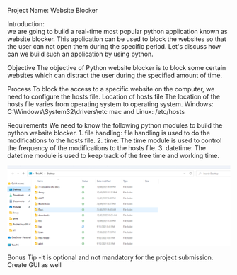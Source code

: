 Project Name: Website Blocker

Introduction:  
we are going to build a real-time most popular python application known as website blocker.
This application can be used to block the websites so that the user can not open them during the specific period.
Let's discuss how can we build such an application by using python.


Objective
The objective of Python website blocker is to block some certain websites which can distract the user during the specified amount of time.


Process
To block the access to a specific website on the computer, we need to configure the hosts file.
Location of hosts file
The location of the hosts file varies from operating system to operating system.
Windows: C:\Windows\System32\drivers\etc
mac and Linux: /etc/hosts


Requirements
We need to know the following python modules to build the python website blocker.
	1. file handling: file handling is used to do the modifications to the hosts file.
	2. time: The time module is used to control the frequency of the modifications to the hosts file.
	3. datetime: The datetime module is used to keep track of the free time and working time.

![image](gittest.png)

Bonus Tip -it is optional and not mandatory for the project submission.  Create GUI as well

